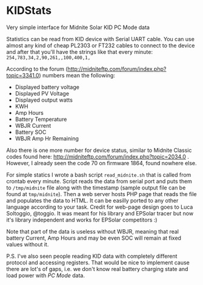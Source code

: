 # KIDStats
Very simple interface for Midnite Solar KID PC Mode data

Statistics can be read from KID device with Serial UART cable. You can use almost any kind of cheap PL2303 or FT232 cables to connect to the device and after that you'll have the strings like that every minute:
```254,783,34,2,90,261,,100,400,1,```

According to the forum (http://midniteftp.com/forum/index.php?topic=3341.0) numbers mean the following:
   * Displayed battery voltage
   * Displayed PV Voltage
   * Displayed output watts
   * KWH
   * Amp Hours
   * Battery Temperature
   * WBJR Current
   * Battery SOC
   * WBJR Amp Hr Remaining
   
   Also there is one more number for device status, similar to Midnite Classic codes found here: http://midniteftp.com/forum/index.php?topic=2034.0 . However, I already seen the code 70 on firmware 1864, found nowhere else.

For simple statics I wrote a bash script `read_midnite.sh` that is called from crontab every minute. Script reads the data from serial port and puts them to `/tmp/midnite` file along with the timestamp (sample output file can be found at `tmp/midnite`).
Then a web server hosts PHP page that reads the file and populates the data to HTML. It can be easilly ported to any other language according to your task. Credit for web-page design goes to Luca Soltoggio, @toggio. It was meant for his library and EPSolar tracer but now it's library independent and works for EPSolar competitors :)

Note that part of the data is useless without WBJR, meaning that real battery Current, Amp Hours and may be even SOC will remain at fixed values without it.

P.S. I've also seen people reading KID data with completely different protocol and accessing registers. That would be nice to implement cause there are lot's of gaps, i.e. we don't know real battery charging state and load power with *PC Mode* data.   
